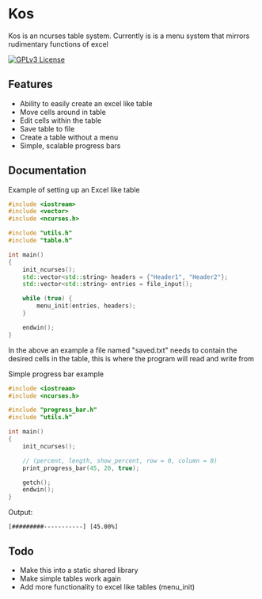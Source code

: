 # Kos

Kos is an ncurses table system. Currently is is a menu system that mirrors rudimentary functions of excel

[![GPLv3 License](https://img.shields.io/badge/License-GPL%20v3-yellow.svg)](https://opensource.org/licenses/)

## Features

- Ability to easily create an excel like table
- Move cells around in table
- Edit cells within the table
- Save table to file
- Create a table without a menu
- Simple, scalable progress bars


## Documentation

Example of setting up an Excel like table
```cpp
#include <iostream>
#include <vector>
#include <ncurses.h>

#include "utils.h"
#include "table.h"

int main() 
{
    init_ncurses();
    std::vector<std::string> headers = {"Header1", "Header2"};
    std::vector<std::string> entries = file_input();

    while (true) {
        menu_init(entries, headers);
    }

    endwin();
}
```
In the above an example a file named "saved.txt" needs to contain the desired cells in the table, this is where the program will read and write from

Simple progress bar example
```cpp
#include <iostream>
#include <ncurses.h>

#include "progress_bar.h"
#include "utils.h"

int main()
{
    init_ncurses();

    // (percent, length, show_percent, row = 0, column = 0)
    print_progress_bar(45, 20, true);

    getch();
    endwin();
}
```
Output:
```
[#########-----------] [45.00%]
```

## Todo

- Make this into a static shared library
- Make simple tables work again
- Add more functionality to excel like tables (menu_init)

